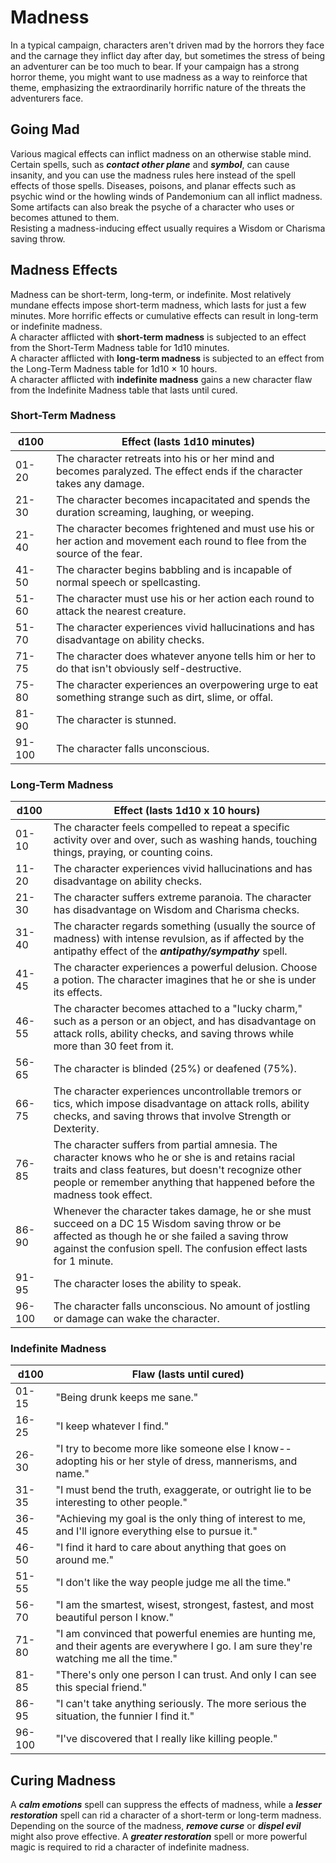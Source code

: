# Madness 
In a typical campaign, characters aren't driven mad by the horrors they face and the carnage they inflict day after day, but sometimes the stress of being an adventurer can be too much to bear. If your campaign has a strong horror theme, you might want to use madness as a way to reinforce that theme, emphasizing the extraordinarily horrific nature of the threats the adventurers face. 

## Going Mad 
Various magical effects can inflict madness on an otherwise stable mind. Certain spells, such as **_contact other plane_** and **_symbol_**, can cause insanity, and you can use the madness rules here instead of the spell effects of those spells. Diseases, poisons, and planar effects such as psychic wind or the howling winds of Pandemonium can all inflict madness. Some artifacts can also break the psyche of a character who uses or becomes attuned to them.    
Resisting a madness-inducing effect usually requires a Wisdom or Charisma saving throw. 

## Madness Effects 
Madness can be short-term, long-term, or indefinite. Most relatively mundane effects impose short-term madness, which lasts for just a few minutes. More horrific effects or cumulative effects can result in long-term or indefinite madness.    
A character afflicted with **short-term madness** is subjected to an effect from the Short-Term Madness table for 1d10 minutes.    
A character afflicted with **long-term madness** is subjected to an effect from the Long-Term Madness table for 1d10 × 10 hours.    
A character afflicted with **indefinite madness** gains a new character flaw from the Indefinite Madness table that lasts until cured. 

### Short-Term Madness

| d100   | Effect (lasts 1d10 minutes)                                                                                                  |
|--------|------------------------------------------------------------------------------------------------------------------------------|
| 01-20  | The character retreats into his or her mind and becomes paralyzed. The effect ends if the character takes any damage.        |
| 21-30  | The character becomes incapacitated and spends the duration screaming, laughing, or weeping.                                 |
| 21-40  | The character becomes frightened and must use his or her action and movement each round to flee from the source of the fear. |
| 41-50  | The character begins babbling and is incapable of normal speech or spellcasting.                                             |
| 51-60  | The character must use his or her action each round to attack the nearest creature.                                          |
| 51-70  | The character experiences vivid hallucinations and has disadvantage on ability checks.                                       |
| 71-75  | The character does whatever anyone tells him or her to do that isn't obviously self-destructive.                             |
| 75-80  | The character experiences an overpowering urge to eat something strange such as dirt, slime, or offal.                       |
| 81-90  | The character is stunned.                                                                                                    |
| 91-100 | The character falls unconscious.                                                                                             |

### Long-Term Madness

| d100   | Effect (lasts 1d10 x 10 hours)                                                                                                                                                                                                       |
|--------|--------------------------------------------------------------------------------------------------------------------------------------------------------------------------------------------------------------------------------------|
| 01-10  | The character feels compelled to repeat a specific activity over and over, such as washing hands, touching things, praying, or counting coins.                                                                                       |
| 11-20  | The character experiences vivid hallucinations and has disadvantage on ability checks.                                                                                                                                               |
| 21-30  | The character suffers extreme paranoia. The character has disadvantage on Wisdom and Charisma checks.                                                                                                                                |
| 31-40  | The character regards something (usually the source of madness) with intense revulsion, as if affected by the antipathy effect of the **_antipathy/sympathy_** spell.                                                                |
| 41-45  | The character experiences a powerful delusion. Choose a potion. The character imagines that he or she is under its effects.                                                                                                          |
| 46-55  | The character becomes attached to a "lucky charm," such as a person or an object, and has disadvantage on attack rolls, ability checks, and saving throws while more than 30 feet from it.                                           |
| 56-65  | The character is blinded (25%) or deafened (75%).                                                                                                                                                                                    |
| 66-75  | The character experiences uncontrollable tremors or tics, which impose disadvantage on attack rolls, ability checks, and saving throws that involve Strength or Dexterity.                                                           |
| 76-85  | The character suffers from partial amnesia. The character knows who he or she is and retains racial traits and class features, but doesn't recognize other people or remember anything that happened before the madness took effect. |
| 86-90  | Whenever the character takes damage, he or she must succeed on a DC 15 Wisdom saving throw or be affected as though he or she failed a saving throw against the confusion spell. The confusion effect lasts for 1 minute.            |
| 91-95  | The character loses the ability to speak.                                                                                                                                                                                            |
| 96-100 | The character falls unconscious. No amount of jostling or damage can wake the character.                                                                                                                                             |

### Indefinite Madness
| d100   | Flaw (lasts until cured)                                                                                                                 |
|--------|------------------------------------------------------------------------------------------------------------------------------------------|
| 01-15  | "Being drunk keeps me sane."                                                                                                             |
| 16-25  | "I keep whatever I find."                                                                                                                |
| 26-30  | "I try to become more like someone else I know--adopting his or her style of dress, mannerisms, and name."                               |
| 31-35  | "I must bend the truth, exaggerate, or outright lie to be interesting to other people."                                                  |
| 36-45  | "Achieving my goal is the only thing of interest to me, and I'll ignore everything else to pursue it."                                   |
| 46-50  | "I find it hard to care about anything that goes on around me."                                                                          |
| 51-55  | "I don't like the way people judge me all the time."                                                                                     |
| 56-70  | "I am the smartest, wisest, strongest, fastest, and most beautiful person I know."                                                       |
| 71-80  | "I am convinced that powerful enemies are hunting me, and their agents are everywhere I go. I am sure they're watching me all the time." |
| 81-85  | "There's only one person I can trust. And only I can see this special friend."                                                           |
| 86-95  | "I can't take anything seriously. The more serious the situation, the funnier I find it."                                                |
| 96-100 | "I've discovered that I really like killing people."                                                                                     |

## Curing Madness 
A **_calm emotions_** spell can suppress the effects of madness, while a **_lesser restoration_** spell can rid a character of a short-term or long-term madness. Depending on the source of the madness, **_remove curse_** or **_dispel evil_** might also prove effective. A **_greater restoration_** spell or more powerful magic is required to rid a character of indefinite madness.

